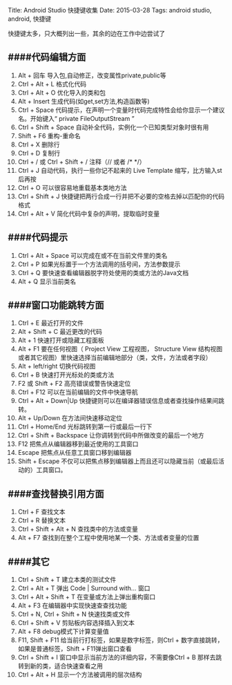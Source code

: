 Title: Android Studio 快捷键收集
Date: 2015-03-28
Tags: android studio, android, 快捷键

快捷键太多，只大概列出一些，其余的边在工作中边尝试了

####代码编辑方面
---
1. Alt + 回车 导入包,自动修正，改变属性private,public等
1. Ctrl + Alt + L  格式化代码
1. Ctrl + Alt + O 优化导入的类和包
1. Alt + Insert 生成代码(如get,set方法,构造函数等)
1. Ctrl + Space 代码提示，在声明一个变量时代码完成特性会给你显示一个建议名。开始键入“ private FileOutputStream ”
1. Ctrl + Shift + Space 自动补全代码，实例化一个已知类型对象时很有用
1. Shift + F6  重构-重命名
1. Ctrl + X 删除行
1. Ctrl + D 复制行
1. Ctrl + / 或 Ctrl + Shift + /  注释（// 或者 /* */）
1. Ctrl + J 自动代码，执行一些你记不起来的 Live Template 缩写，比方输入st后再按
1. Ctrl + O 可以很容易地重载基本类地方法
1. Ctrl + Shift + J 快捷键把两行合成一行并把不必要的空格去掉以匹配你的代码格式
1. Ctrl + Alt + V 简化代码中复杂的声明，提取临时变量


####代码提示
---
1. Ctrl + Alt + Space  可以完成在或不在当前文件里的类名
1. Ctrl + P 如果光标置于一个方法调用的括号间，方法参数提示
1. Ctrl + Q 要快速查看编辑器脱字符处使用的类或方法的Java文档
1. Alt + Q 显示当前类名

####窗口功能跳转方面
---
1. Ctrl + E 最近打开的文件
1. Alt + Shift + C 最近更改的代码
1. Alt + 1 快速打开或隐藏工程面板
1. Alt + F1 要在任何视图（ Project View 工程视图， Structure View 结构视图或者其它视图）里快速选择当前编辑地部分（类，文件，方法或者字段）
1. Alt + left/right 切换代码视图
1. Ctrl + B 快速打开光标处的类或方法
1. F2 或 Shift + F2 高亮错误或警告快速定位
1. Ctrl + F12 可以在当前编辑的文件中快速导航
1. Ctrl + Alt + Down|Up 快捷键则可以在编译器错误信息或者查找操作结果间跳转。
1. Alt + Up/Down 在方法间快速移动定位
1. Ctrl + Home/End 光标跳转到第一行或最后一行下
1. Ctrl + Shift + Backspace 让你调转到代码中所做改变的最后一个地方
1. F12 把焦点从编辑器移到最近使用的工具窗口
1. Escape 把焦点从任意工具窗口移到编辑器
1. Shift + Escape 不仅可以把焦点移到编辑器上而且还可以隐藏当前（或最后活动的）工具窗口。 

####查找替换引用方面
---
1. Ctrl + F 查找文本
1. Ctrl + R 替换文本
1. Ctrl + Shift + Alt + N 查找类中的方法或变量
1. Alt + F7 查找到在整个工程中使用地某一个类、方法或者变量的位置

####其它
---
1. Ctrl + Shift + T 建立本类的测试文件
1. Ctrl + Alt + T 弹出 Code | Surround with… 窗口
1. Ctrl + Alt + Shift + T 在变量或方法上弹出重构窗口
1. Alt + F3 在编辑器中实现快速查查找功能
1. Ctrl + N, Ctrl + Shift + N 快速找类或文件
1. Ctrl + Shift + V 剪贴板内容选择插入到文本
1. Alt + F8 debug模式下计算变量值
1. F11, Shift + F11 给当前行打标签，如果是数字标签，则Ctrl + 数字直接跳转，如果是普通标签，Shift + F11弹出窗口查看
1. Ctrl + Shift + I 窗口中显示当前方法的详细内容，不需要像Ctrl + B 那样去跳转到新的类，适合快速查看之用
1. Ctrl + Alt + H 显示一个方法被调用的层次结构
